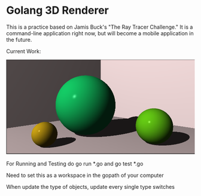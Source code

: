 # Golang 3D Renderer

This is a practice based on Jamis Buck's "The Ray Tracer Challenge." It is a command-line application right now, but will become a mobile application in the future.

Current Work:

![Current Work](/CoverPictures/CoverPic2.PNG)

For Running and Testing do go run *.go and go test *.go

Need to set this as a workspace in the gopath of your computer

When update the type of objects, update every single type switches